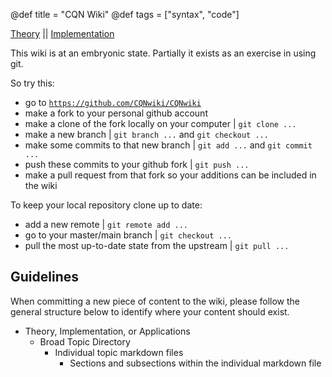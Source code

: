 @def title = "CQN Wiki"
@def tags = ["syntax", "code"]


[Theory](./theory) || [Implementation](./implementation)

This wiki is at an embryonic state. Partially it exists as an exercise in using git.

So try this:

- go to [`https://github.com/CQNwiki/CQNwiki`](https://github.com/CQNwiki/CQNwiki)
- make a fork to your personal github account
- make a clone of the fork locally on your computer | `git clone ...`
- make a new branch | `git branch ...` and `git checkout ...`
- make some commits to that new branch | `git add ...` and `git commit ...`
- push these commits to your github fork | `git push ...`
- make a pull request from that fork so your additions can be included in the wiki

To keep your local repository clone up to date:

- add a new remote | `git remote add ...`
- go to your master/main branch | `git checkout ...`
- pull the most up-to-date state from the upstream | `git pull ...`

## Guidelines

When committing a new piece of content to the wiki, please follow the general structure below to identify where your content should exist. 

- Theory, Implementation, or Applications
    -  Broad Topic Directory
        - Individual topic markdown files
	        - Sections and subsections within the individual markdown file
